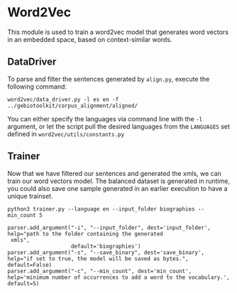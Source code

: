 # Word2Vec
This module is used to train a word2vec model that generates word vectors in an embedded space,
 based on context-similar words.

## DataDriver
To parse and filter the sentences generated by `align.py`, execute the following command:
```
word2vec/data_driver.py -l es en -f ../gebiotoolkit/corpus_alignment/aligned/
```
You can either specify the languages via command line with the `-l` argument, or let the script pull the desired
 languages from the `LANGUAGES` set defined  in `word2vec/utils/constants.py` 

## Trainer
Now that we have filtered our sentences and generated the xmls, we can train our word vectors model. The balanced
 dataset is generated in runtime, you could also save one sample generated in an earlier execution to have a unique 
  trainset.
```
python3 trainer.py --language en --input_folder biographies --min_count 5 
```
    parser.add_argument("-i", "--input_folder", dest='input_folder', help="path to the folder containing the generated
     xmls",
                        default='biographies')
    parser.add_argument("-s", "--save_binary", dest='save_binary', help="if set to true, the model will be saved as bytes.", default=False)
    parser.add_argument("-c", "--min_count", dest='min_count', help='minimum number of occurrences to add a word to the vocabulary.', default=5)